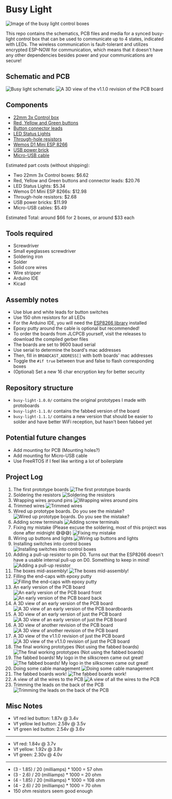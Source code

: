 # Busy Light

![Image of the busy light control boxes](./pictures/20.jpg)

This repo contains the schematics, PCB files and media for a synced busy-light
control box that can be used to communicate up to 4 states, indicated with LEDs.
The wireless communication is fault-tolerant and utilizes encrypted ESP-NOW for
communication, which means that it doesn't have any other dependencies besides
power and your communications are secure!

## Schematic and PCB

![Busy light schematic](./busy-light-1.1.0/busy-light-rev-1.1.0.png)
![A 3D view of the v1.1.0 revision of the PCB board](./pictures/19.png)

## Components

- [22mm 3x Control box](https://www.aliexpress.us/item/3256805247196863.html)
- [Red, Yellow and Green buttons](https://www.aliexpress.us/item/3256803827064988.html)
- [Button connector leads](https://www.aliexpress.us/item/3256803827064988.html)
- [LED Status Lights](https://www.aliexpress.us/item/2251832784127555.html)
- [Through-hole resistors](https://www.aliexpress.us/item/3256807885719870.html)
- [Wemos D1 Mini ESP 8266](https://www.amazon.com/dp/B081PX9YFV)
- [USB power brick](https://www.amazon.com/dp/B08H5421TJ)
- [Micro-USB cable](https://www.amazon.com/dp/B0D7RZJSPS)

Estimated part costs (without shipping):
- Two 22mm 3x Control boxes: $6.62
- Red, Yellow and Green buttons and connector leads: $20.76
- LED Status Lights: $5.34
- Wemos D1 Mini ESP 8266s: $12.98
- Through-hole resistors: $2.68
- USB power bricks: $11.99
- Micro-USB cables: $5.49

Estimated Total: around $66 for 2 boxes, or around $33 each

## Tools required

- Screwdriver
- Small eyeglasses screwdriver
- Soldering iron
- Solder
- Solid core wires
- Wire stripper
- Arduino IDE
- Kicad

## Assembly notes

- Use blue and white leads for button switches
- Use 150 ohm resistors for all LEDs
- For the Arduino IDE, you will need the
  [ESP8266 library](https://github.com/esp8266/Arduino) installed
- Epoxy putty around the cable is optional but recommended!
- To order the boards from JLCPCB yourself, visit the releases to download the
  compiled gerber files
- The boards are set to 9600 baud serial
- Use serial to determine the board's mac addresses
- Then, fill in `BROADCAST_ADDRESS[]` with both boards' mac addresses
- Toggle the `#if true` between true and false to flash corresponding boxes
- (Optional) Set a new 16 char encryption key for better security

## Repository structure
- `busy-light-1.0.0/` contains the original prototypes I made with protoboards
- `busy-light-1.1.0/` contains the fabbed version of the board
- `busy-light-1.1.1/` contains a new version that should be easier to solder and
  have better WiFi reception, but hasn't been fabbed yet

## Potential future changes
- Add mounting for PCB (Mounting holes?)
- Add mounting for Micro-USB cable
- Use FreeRTOS if I feel like writing a lot of boilerplate

## Project Log

1. The first prototype boards
   ![The first prototype boards](./pictures/1.jpg)
1. Soldering the resistors
   ![Soldering the resistors](./pictures/2.jpg)
1. Wrapping wires around pins
   ![Wrapping wires around pins](./pictures/3.jpg)
1. Trimmed wires
   ![Trimmed wires](./pictures/4.jpg)
1. Wired up prototype boards. Do you see the mistake?
   ![Wired up prototype boards. Do you see the mistake?](./pictures/5.jpg)
1. Adding screw terminals
   ![Adding screw terminals](./pictures/6.jpg)
1. Fixing my mistake (Please excuse the soldering, most of this project was done
   after midnight 😅😅😅) ![Fixing my mistake](./pictures/7.jpg)
1. Wiring up buttons and lights
   ![Wiring up buttons and lights](./pictures/8.jpg)
1. Installing switches into control boxes
   ![Installing switches into control boxes](./pictures/9.jpg)
1. Adding a pull-up resistor to pin D0. Turns out that the ESP8266 doesn't have
   a usable internal pull-up on D0. Something to keep in mind!
   ![Adding a pull-up resistor](./pictures/10.jpg)
1. The boxes mid-assembly!
   ![The boxes mid-assembly!](./pictures/11.jpg)
1. Filling the end-caps with epoxy putty
   ![Filling the end-caps with epoxy putty](./pictures/12.jpg)
1. An early version of the PCB board
   ![An early version of the PCB board front](./pictures/13.png)
   ![An early version of the PCB board back](./pictures/14.png)
1. A 3D view of an early version of the PCB board
   ![A 3D view of an early version of the PCB boardboards](./pictures/15.png)
1. A 3D view of an early version of just the PCB board
   ![A 3D view of an early version of just the PCB board](./pictures/16.png)
1. A 3D view of another revision of the PCB board
   ![A 3D view of another revision of the PCB board](./pictures/17.png)
1. A 3D view of the v1.1.0 revision of just the PCB board
   ![A 3D view of the v1.1.0 revision of just the PCB board](./pictures/19.png)
1. The final working prototypes (Not using the fabbed boards)
   ![The final working prototypes (Not using the fabbed boards)](./pictures/20.jpg)
1. The fabbed boards! My logo in the silkscreen came out great!
   ![The fabbed boards! My logo in the silkscreen came out great!](./pictures/21.jpg)
1. Doing some cable management
   ![Doing some cable management](./pictures/22.jpg)
1. The fabbed boards work!
   ![The fabbed boards work!](./pictures/23.jpg)
1. A view of all the wires to the PCB
   ![A view of all the wires to the PCB](./pictures/24.jpg)
1. Trimming the leads on the back of the PCB
   ![Trimming the leads on the back of the PCB](./pictures/25.jpg)

## Misc Notes

- Vf red led button: 1.87v @ 3.4v
- Vf yellow led button: 2.58v @ 3.5v
- Vf green led button: 2.54v @ 3.6v

---

- Vf red: 1.84v @ 3.7v
- Vf yellow: 1.92v @ 3.8v
- Vf green: 2.30v @ 4.0v

---

- (3 - 1.85) / 20 (milliamps) * 1000 = 57 ohm
- (3 - 2.6) / 20 (milliamps) * 1000 = 20 ohm
- (4 - 1.85) / 20 (milliamps) * 1000 = 108 ohm
- (4 - 2.6) / 20 (milliamps) * 1000 = 70 ohm
- 150 ohm resistors seem good enough

